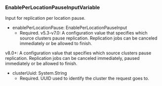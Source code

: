 ### EnablePerLocationPauseInputVariable
Input for replication per location pause.

- enablePerLocationPause: EnablePerLocationPauseInput
  - Required. v5.3-v7.0: A configuration value that specifies which source clusters pause replication. Replication jobs can be canceled immediately or be allowed to finish.

v8.0+: A configuration value that specifies which source clusters pause replication. Replication jobs can be canceled immediately, paused immediately or be allowed to finish.
- clusterUuid: System.String
  - Required. UUID used to identify the cluster the request goes to.
